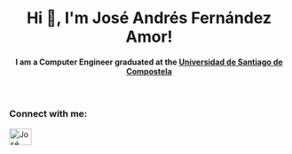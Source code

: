 <h1 align='center'>Hi 👋, I'm José Andrés Fernández Amor!</h1>
 <h4 align='center'>I am a Computer Engineer graduated at the <a href=https://www.usc.gal/es/estudios/grados/ingenieria-arquitectura/grado-ingenieria-informatica-2aedicion>Universidad de Santiago de Compostela</a></h4>
&nbsp
<h3 align="left">Connect with me:</h3>
<p align="left">
<a href="https://www.linkedin.com/in/josé-andrés-fernández-amor-266111292/" target="blank"><img align="center" src="https://raw.githubusercontent.com/rahuldkjain/github-profile-readme-generator/master/src/images/icons/Social/linked-in-alt.svg" alt="José Andrés Fernández Amor" height="30" width="40" /></a>
</p>
